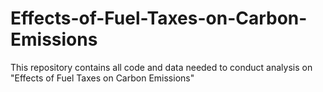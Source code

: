 # Effects-of-Fuel-Taxes-on-Carbon-Emissions
This repository contains all code and data needed to conduct analysis on "Effects of Fuel Taxes on Carbon Emissions"
